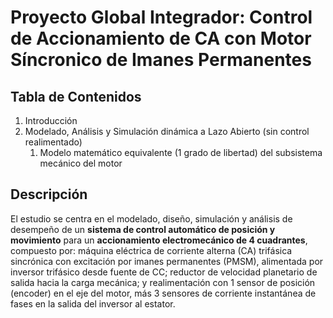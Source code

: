 # Proyecto Global Integrador: Control de Accionamiento de CA con Motor Síncronico de Imanes Permanentes

## Tabla de Contenidos

1. Introducción
2. Modelado, Análisis y Simulación dinámica a Lazo Abierto (sin control realimentado)
    1. Modelo matemático equivalente (1 grado de libertad) del subsistema mecánico del motor

## Descripción
El estudio se centra en el modelado, diseño, simulación y análisis de desempeño de un **sistema de control automático de posición y movimiento** para un **accionamiento electromecánico de 4 cuadrantes**, compuesto por: máquina eléctrica de corriente alterna (CA) trifásica sincrónica con excitación por imanes permanentes (PMSM), alimentada por inversor trifásico desde fuente de CC; reductor de velocidad planetario de salida hacia la carga mecánica; y realimentación con 1 sensor de posición (encoder) en el eje del motor, más 3 sensores de corriente instantánea de fases en la salida del inversor al estator.
